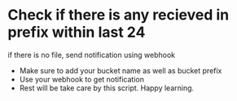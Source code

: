 # Check if there is any recieved in prefix within last 24 
if there is no file, send notification using webhook

* Make sure to add your bucket name as well as bucket prefix 
* Use your webhook to get notification 
* Rest will be take care by this script. Happy learning. 


